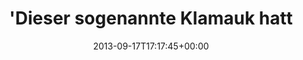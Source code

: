 ---
retweeted: false
source: <a href="http://twitter.com/download/android" rel="nofollow">Twitter for Android</a>
entities:
  hashtags: []
  symbols: []
  user_mentions: []
  urls:
  - url: http://t.co/gV2SZNYHxl
    expanded_url: http://www.golem.de/news/polizeigewerkschaft-drohnen-aktion-ueber-merkel-schwere-sicherheitsluecke-1309-101643.html
    display_url: golem.de/news/polizeige…
    indices:
    - '97'
    - '119'
display_text_range:
- '0'
- '119'
favorite_count: '0'
id_str: '380017745901146112'
truncated: false
retweet_count: '0'
id: '380017745901146112'
possibly_sensitive: false
created_at: Tue Sep 17 17:17:45 +0000 2013
favorited: false
full_text: "'Dieser sogenannte Klamauk hatte mehr Inhalt als alle CDU-Plakate dieses
  Wahlkampfs zusammen.' -"
lang: de
quote_url: http://www.golem.de/news/polizeigewerkschaft-drohnen-aktion-ueber-merkel-schwere-sicherheitsluecke-1309-101643.html
tags:
- pesos:twitter
date: '2013-09-17T17:17:45+00:00'
src: https://twitter.com/bascht/status/380017745901146112
original_url: https://twitter.com/bascht/status/380017745901146112
type: twitter_tweet
text: "'Dieser sogenannte Klamauk hatte mehr Inhalt als alle CDU-Plakate dieses Wahlkampfs
  zusammen.' -"
title: "'Dieser sogenannte Klamauk hatt"

---